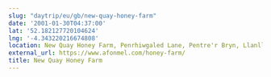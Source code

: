 ```yaml
---
slug: "daytrip/eu/gb/new-quay-honey-farm"
date: '2001-01-30T04:37:00'
lat: '52.182127720104624'
lng: '-4.343220216674808'
location: New Quay Honey Farm, Penrhiwgaled Lane, Pentre'r Bryn, Llanllwchaiarn, Llanlwchaiarn, Ceredigion, Cymru / Wales, SA44 6NS, United Kingdom
external_url: https://www.afonmel.com/honey-farm/
title: New Quay Honey Farm
---
```



